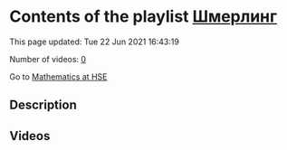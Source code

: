 # Contents of the playlist [Шмерлинг](https://www.youtube.com/playlist?list=PLq3E5oubNNoCOmM2JuY5VKY1cxWlB-b-6)

This page updated: Tue 22 Jun 2021 16:43:19

Number of videos: [0](#videos)

Go to [Mathematics at HSE](../README.md)

## Description



## Videos

